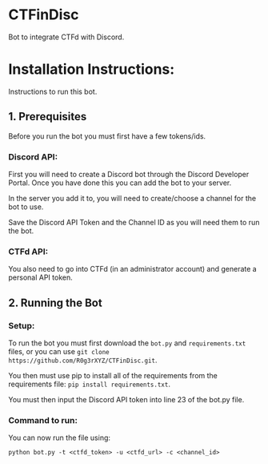 # CTFinDisc
Bot to integrate CTFd with Discord.

# Installation Instructions:
Instructions to run this bot.
## 1. Prerequisites
Before you run the bot you must first have a few tokens/ids.
### Discord API:
First you will need to create a Discord bot through the Discord Developer Portal. Once you have done this you can add the bot to your server. 

In the server you add it to, you will need to create/choose a channel for the bot to use. 

Save the Discord API Token and the Channel ID as you will need them to run the bot.
### CTFd API:
You also need to go into CTFd (in an administrator account) and generate a personal API token.
## 2. Running the Bot
### Setup:
To run the bot you must first download the `bot.py` and `requirements.txt` files, or you can use `git clone https://github.com/R0g3rXYZ/CTFinDisc.git`. 

You then must use pip to install all of the requirements from the requirements file: `pip install requirements.txt`. 

You must then input the Discord API token into line 23 of the bot.py file.
### Command to run:
You can now run the file using:
```
python bot.py -t <ctfd_token> -u <ctfd_url> -c <channel_id>
```
